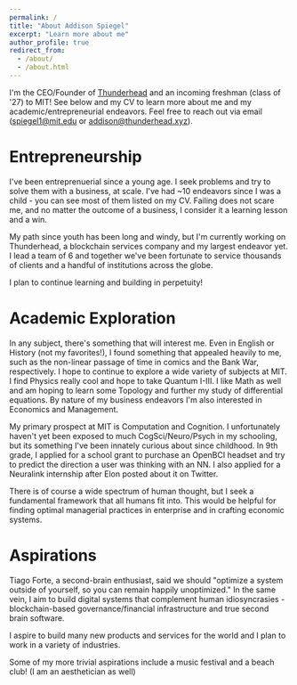 ```yaml
---
permalink: /
title: "About Addison Spiegel"
excerpt: "Learn more about me"
author_profile: true
redirect_from: 
  - /about/
  - /about.html
---
```

I'm the CEO/Founder of [Thunderhead](https://thunderhead.xyz) and an incoming freshman (class of '27) to MIT! See below and my CV to learn more about me and my academic/entrepreneurial endeavors. Feel free to reach out via email (spiegel1@mit.edu or addison@thunderhead.xyz).


Entrepreneurship
======
I've been entreprenuerial since a young age. I seek problems and try to solve them with a business, at scale. I've had ~10 endeavors since I was a child - you can see most of them listed on my CV. Failing does not scare me, and no matter the outcome of a business, I consider it a learning lesson and a win. 

My path since youth has been long and windy, but I'm currently working on Thunderhead, a blockchain services company and my largest endeavor yet. I lead a team of 6 and together we've been fortunate to service thousands of clients and a handful of institutions across the globe. 

I plan to continue learning and building in perpetuity!

Academic Exploration
======
In any subject, there's something that will interest me. Even in English or History (not my favorites!), I found something that appealed heavily to me, such as the non-linear passage of time in comics and the Bank War, respectively. I hope to continue to explore a wide variety of subjects at MIT. I find Physics really cool and hope to take Quantum I-III. I like Math as well and am hoping to learn some Topology and further my study of differential equations. By nature of my business endeavors I'm also interested in Economics and Management.

My primary prospect at MIT is Computation and Cognition. I unfortunately haven't yet been exposed to much CogSci/Neuro/Psych in my schooling, but its something I've been innately curious about since childhood. In 9th grade, I applied for a school grant to purchase an OpenBCI headset and try to predict the direction a user was thinking with an NN. I also applied for a Neuralink internship after Elon posted about it on Twitter.

There is of course a wide spectrum of human thought, but I seek a fundamental framework that all humans fit into. This would be helpful for finding optimal managerial practices in enterprise and in crafting economic systems. 

Aspirations
======
Tiago Forte, a second-brain enthusiast, said we should "optimize a system outside of yourself, so you can remain happily unoptimized." In the same vein, I aim to build digital systems that complement human idiosyncrasies - blockchain-based governance/financial infrastructure and true second brain software.

I aspire to build many new products and services for the world and I plan to work in a variety of industries.

Some of my more trivial aspirations include a music festival and a beach club! (I am an aesthetician as well)


